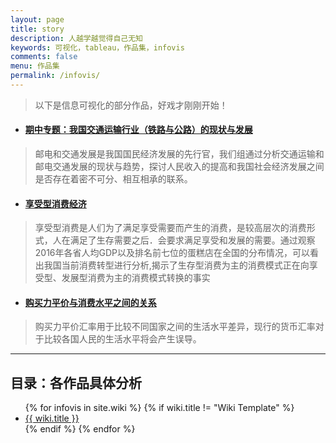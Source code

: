 ```yaml
---
layout: page
title: story
description: 人越学越觉得自己无知
keywords: 可视化，tableau，作品集，infovis
comments: false
menu: 作品集
permalink: /infovis/
---
```


> 以下是信息可视化的部分作品，好戏才刚刚开始！
  
  
- ####  [期中专题：我国交通运输行业（铁路与公路）的现状与发展](https://bingxin70aa.github.io/Agroup/)
> 邮电和交通发展是我国国民经济发展的先行官，我们组通过分析交通运输和邮电交通发展的现状与趋势，探讨人民收入的提高和我国社会经济发展之间是否存在着密不可分、相互相承的联系。
- ####  [享受型消费经济](https://public.tableau.com/profile/bingxin70aa#!/vizhome/_18385/1)
> 享受型消费是人们为了满足享受需要而产生的消费，是较高层次的消费形式，人在满足了生存需要之后．会要求满足享受和发展的需要。通过观察2016年各省人均GDP以及排名前七位的蛋糕店在全国的分布情况，可以看出我国当前消费转型进行分析,揭示了生存型消费为主的消费模式正在向享受型、发展型消费为主的消费模式转换的事实
- ####  [购买力平价与消费水平之间的关系](https://public.tableau.com/views/dd_8/1?:embed=y&:display_count=yes)
>购买力平价汇率用于比较不同国家之间的生活水平差异，现行的货币汇率对于比较各国人民的生活水平将会产生误导。   
  
--------------------------------  

## 目录：各作品具体分析




<ul class="listing">
{% for infovis in site.wiki %}
{% if wiki.title != "Wiki Template" %}
<li class="listing-item"><a href="{{ site.url }}{{ wiki.url }}">{{ wiki.title }}</a></li>
{% endif %}
{% endfor %}
</ul>
